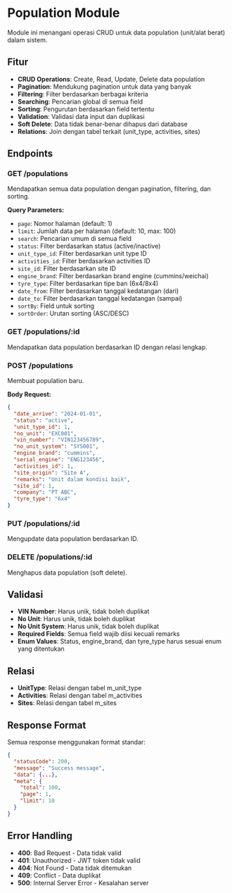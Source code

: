 # Population Module

Module ini menangani operasi CRUD untuk data population (unit/alat berat) dalam sistem.

## Fitur

- **CRUD Operations**: Create, Read, Update, Delete data population
- **Pagination**: Mendukung pagination untuk data yang banyak
- **Filtering**: Filter berdasarkan berbagai kriteria
- **Searching**: Pencarian global di semua field
- **Sorting**: Pengurutan berdasarkan field tertentu
- **Validation**: Validasi data input dan duplikasi
- **Soft Delete**: Data tidak benar-benar dihapus dari database
- **Relations**: Join dengan tabel terkait (unit_type, activities, sites)

## Endpoints

### GET /populations
Mendapatkan semua data population dengan pagination, filtering, dan sorting.

**Query Parameters:**
- `page`: Nomor halaman (default: 1)
- `limit`: Jumlah data per halaman (default: 10, max: 100)
- `search`: Pencarian umum di semua field
- `status`: Filter berdasarkan status (active/inactive)
- `unit_type_id`: Filter berdasarkan unit type ID
- `activities_id`: Filter berdasarkan activities ID
- `site_id`: Filter berdasarkan site ID
- `engine_brand`: Filter berdasarkan brand engine (cummins/weichai)
- `tyre_type`: Filter berdasarkan tipe ban (6x4/8x4)
- `date_from`: Filter berdasarkan tanggal kedatangan (dari)
- `date_to`: Filter berdasarkan tanggal kedatangan (sampai)
- `sortBy`: Field untuk sorting
- `sortOrder`: Urutan sorting (ASC/DESC)

### GET /populations/:id
Mendapatkan data population berdasarkan ID dengan relasi lengkap.

### POST /populations
Membuat population baru.

**Body Request:**
```json
{
  "date_arrive": "2024-01-01",
  "status": "active",
  "unit_type_id": 1,
  "no_unit": "EXC001",
  "vin_number": "VIN123456789",
  "no_unit_system": "SYS001",
  "engine_brand": "cummins",
  "serial_engine": "ENG123456",
  "activities_id": 1,
  "site_origin": "Site A",
  "remarks": "Unit dalam kondisi baik",
  "site_id": 1,
  "company": "PT ABC",
  "tyre_type": "6x4"
}
```

### PUT /populations/:id
Mengupdate data population berdasarkan ID.

### DELETE /populations/:id
Menghapus data population (soft delete).

## Validasi

- **VIN Number**: Harus unik, tidak boleh duplikat
- **No Unit**: Harus unik, tidak boleh duplikat
- **No Unit System**: Harus unik, tidak boleh duplikat
- **Required Fields**: Semua field wajib diisi kecuali remarks
- **Enum Values**: Status, engine_brand, dan tyre_type harus sesuai enum yang ditentukan

## Relasi

- **UnitType**: Relasi dengan tabel m_unit_type
- **Activities**: Relasi dengan tabel m_activities
- **Sites**: Relasi dengan tabel m_sites

## Response Format

Semua response menggunakan format standar:
```json
{
  "statusCode": 200,
  "message": "Success message",
  "data": {...},
  "meta": {
    "total": 100,
    "page": 1,
    "limit": 10
  }
}
```

## Error Handling

- **400**: Bad Request - Data tidak valid
- **401**: Unauthorized - JWT token tidak valid
- **404**: Not Found - Data tidak ditemukan
- **409**: Conflict - Data duplikat
- **500**: Internal Server Error - Kesalahan server

